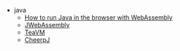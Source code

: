 
- java
  - [How to run Java in the browser with WebAssembly](https://www.theserverside.com/blog/Coffee-Talk-Java-News-Stories-and-Opinions/java-in-the-browser-webassembly-tutorial-wasm-teavm-html-javascript)
  - [JWebAssembly](https://github.com/i-net-software/JWebAssembly)
  - [TeaVM](https://www.teavm.org/)
  - [CheerpJ](https://leaningtech.com/cheerpj/)
